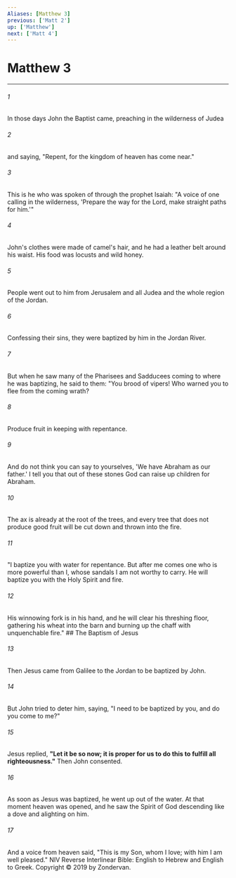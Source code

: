 ```yaml
---
Aliases: [Matthew 3]
previous: ['Matt 2']
up: ['Matthew']
next: ['Matt 4']
---
```

# Matthew 3

***


###### 1 
In those days John the Baptist came, preaching in the wilderness of Judea 

###### 2 
and saying, "Repent, for the kingdom of heaven has come near." 

###### 3 
This is he who was spoken of through the prophet Isaiah: "A voice of one calling in the wilderness, 'Prepare the way for the Lord, make straight paths for him.'" 

###### 4 
John's clothes were made of camel's hair, and he had a leather belt around his waist. His food was locusts and wild honey. 

###### 5 
People went out to him from Jerusalem and all Judea and the whole region of the Jordan. 

###### 6 
Confessing their sins, they were baptized by him in the Jordan River. 

###### 7 
But when he saw many of the Pharisees and Sadducees coming to where he was baptizing, he said to them: "You brood of vipers! Who warned you to flee from the coming wrath? 

###### 8 
Produce fruit in keeping with repentance. 

###### 9 
And do not think you can say to yourselves, 'We have Abraham as our father.' I tell you that out of these stones God can raise up children for Abraham. 

###### 10 
The ax is already at the root of the trees, and every tree that does not produce good fruit will be cut down and thrown into the fire. 

###### 11 
"I baptize you with water for repentance. But after me comes one who is more powerful than I, whose sandals I am not worthy to carry. He will baptize you with the Holy Spirit and fire. 

###### 12 
His winnowing fork is in his hand, and he will clear his threshing floor, gathering his wheat into the barn and burning up the chaff with unquenchable fire." ## The Baptism of Jesus 

###### 13 
Then Jesus came from Galilee to the Jordan to be baptized by John. 

###### 14 
But John tried to deter him, saying, "I need to be baptized by you, and do you come to me?" 

###### 15 
Jesus replied, **"Let it be so now; it is proper for us to do this to fulfill all righteousness."** Then John consented. 

###### 16 
As soon as Jesus was baptized, he went up out of the water. At that moment heaven was opened, and he saw the Spirit of God descending like a dove and alighting on him. 

###### 17 
And a voice from heaven said, "This is my Son, whom I love; with him I am well pleased." NIV Reverse Interlinear Bible: English to Hebrew and English to Greek. Copyright © 2019 by Zondervan.
